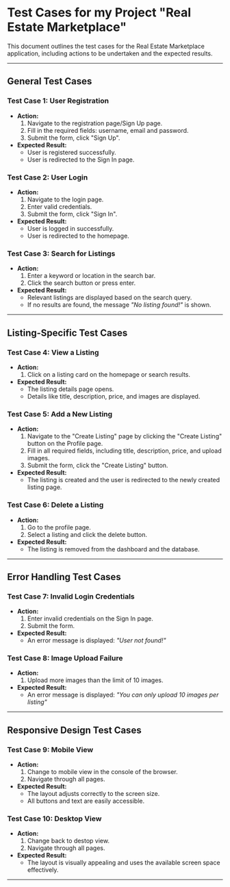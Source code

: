 # Test Cases for my Project "Real Estate Marketplace"

This document outlines the test cases for the Real Estate Marketplace application, including actions to be undertaken and the expected results.

---

## **General Test Cases**

### Test Case 1: User Registration
- **Action:**
  1. Navigate to the registration page/Sign Up page.
  2. Fill in the required fields: username, email and password.
  3. Submit the form, click "Sign Up".
- **Expected Result:**
  - User is registered successfully.
  - User is redirected to the Sign In page.

### Test Case 2: User Login
- **Action:**
  1. Navigate to the login page.
  2. Enter valid credentials.
  3. Submit the form, click "Sign In".
- **Expected Result:**
  - User is logged in successfully.
  - User is redirected to the homepage.

### Test Case 3: Search for Listings
- **Action:**
  1. Enter a keyword or location in the search bar.
  2. Click the search button or press enter.
- **Expected Result:**
  - Relevant listings are displayed based on the search query.
  - If no results are found, the message *"No listing found!"* is shown.

---

## **Listing-Specific Test Cases**

### Test Case 4: View a Listing
- **Action:**
  1. Click on a listing card on the homepage or search results.
- **Expected Result:**
  - The listing details page opens.
  - Details like title, description, price, and images are displayed.

### Test Case 5: Add a New Listing
- **Action:**
  1. Navigate to the "Create Listing" page by clicking the "Create Listing" button on the Profile page.
  2. Fill in all required fields, including title, description, price, and upload images.
  3. Submit the form, click the "Create Listing" button.
- **Expected Result:**
  - The listing is created and the user is redirected to the newly created listing page.

### Test Case 6: Delete a Listing
- **Action:**
  1. Go to the profile page.
  2. Select a listing and click the delete button.
- **Expected Result:**
  - The listing is removed from the dashboard and the database.

---

## **Error Handling Test Cases**

### Test Case 7: Invalid Login Credentials
- **Action:**
  1. Enter invalid credentials on the Sign In page.
  2. Submit the form.
- **Expected Result:**
  - An error message is displayed: *"User not found!"*

### Test Case 8: Image Upload Failure
- **Action:**
  1. Upload more images than the limit of 10 images.
- **Expected Result:**
  - An error message is displayed: *"You can only upload 10 images per listing"*

---

## **Responsive Design Test Cases**

### Test Case 9: Mobile View
- **Action:**
  1. Change to mobile view in the console of the browser.
  2. Navigate through all pages.
- **Expected Result:**
  - The layout adjusts correctly to the screen size.
  - All buttons and text are easily accessible.

### Test Case 10: Desktop View
- **Action:**
  1. Change back to destop view.
  2. Navigate through all pages.
- **Expected Result:**
  - The layout is visually appealing and uses the available screen space effectively.

---
